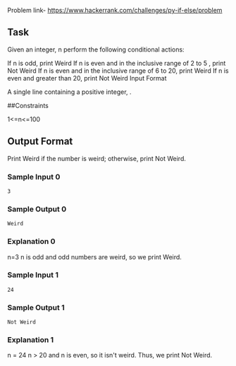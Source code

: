 Problem link- https://www.hackerrank.com/challenges/py-if-else/problem

## Task

Given an integer, n perform the following conditional actions:

If n is odd, print Weird
If n is even and in the inclusive range of 2 to 5 , print Not Weird
If n is even and in the inclusive range of 6 to 20, print Weird
If n is even and greater than 20, print Not Weird
Input Format

A single line containing a positive integer, .

##Constraints

1<=n<=100

## Output Format

Print Weird if the number is weird; otherwise, print Not Weird.

### Sample Input 0

```
3
```

### Sample Output 0

```
Weird
```

### Explanation 0

n=3
n is odd and odd numbers are weird, so we print Weird.

### Sample Input 1

```
24
```

### Sample Output 1

```
Not Weird
```

### Explanation 1

n = 24
n > 20 and n is even, so it isn't weird. Thus, we print Not Weird.
